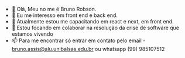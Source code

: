 - 👋 Olá, Meu no me é Bruno Robson.
- 👀 Eu me interesso em front end e back end.
- 🌱 Atualmente estou me capacitando em react e next, em front end.
- 💞️ Estou focando em colaborar na resolução da crise de software que estamos vivendo
- 📫 Para me encontrar só entrar em contato pelo email - bruno.assis@alu.unibalsas.edu.br ou whatsapp (99) 985107512
